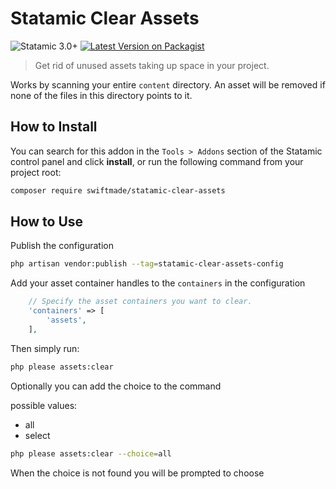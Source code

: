 # Statamic Clear Assets

![Statamic 3.0+](https://img.shields.io/badge/Statamic-3.0+-FF269E?style=for-the-badge&link=https://statamic.com)
[![Latest Version on Packagist](https://img.shields.io/packagist/v/swiftmade/statamic-clear-assets.svg?style=for-the-badge)](https://packagist.org/packages/swiftmade/statamic-clear-assets)

> Get rid of unused assets taking up space in your project.

Works by scanning your entire `content` directory. An asset will be removed if none of the files in this directory points to it.

## How to Install

You can search for this addon in the `Tools > Addons` section of the Statamic control panel and click **install**, or run the following command from your project root:

```bash
composer require swiftmade/statamic-clear-assets
```

## How to Use

Publish the configuration
```bash
php artisan vendor:publish --tag=statamic-clear-assets-config
```

Add your asset container handles to the `containers` in the configuration
```php
    // Specify the asset containers you want to clear.
    'containers' => [
        'assets',
    ],
```

Then simply run:

```bash
php please assets:clear
```

Optionally you can add the choice to the command

possible values:
* all
* select
```bash
php please assets:clear --choice=all
```
When the choice is not found you will be prompted to choose
